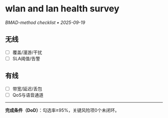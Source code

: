 # wlan and lan health survey

_BMAD-method checklist • 2025-09-19_

## 无线

- [ ] 覆盖/漫游/干扰
- [ ] SLA阈值/告警

## 有线

- [ ] 带宽/延迟/丢包
- [ ] QoS与语音通道

---

**完成条件（DoD）**：勾选率≥95%，关键风险项0个未闭环。
